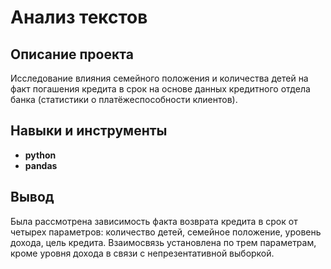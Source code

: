 # Анализ текстов

## Описание проекта

Исследование влияния семейного положения и количества детей на факт погашения кредита в срок на основе данных кредитного отдела банка (статистики о платёжеспособности клиентов). 

## Навыки и инструменты

- **python**
- **pandas**

## Вывод

Была рассмотрена зависимость факта возврата кредита в срок от четырех параметров:	количество детей, семейное положение, уровень дохода, цель кредита. Взаимосвязь установлена по трем параметрам, кроме уровня дохода в связи с непрезентативной выборкой.
